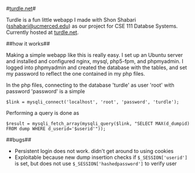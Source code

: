 #[turdle.net](http://turdle.net)#

Turdle is a fun little webapp I made with Shon Shabari (sshabari@ucmerced.edu) as our project for CSE 111 Databse Systems. Currently hosted at [turdle.net](http://turdle.net).

##how it works##

Making a simple webapp like this is really easy. I set up an Ubuntu server and installed and configured nginx, mysql, php5-fpm, and phpmyadmin. I logged into phpmyadmin and created the database with the tables, and set my password to reflect the one contained in my php files.

In the php files, connecting to the database 'turdle' as user 'root' with password 'password' is a simple

`$link = mysqli_connect('localhost', 'root', 'password', 'turdle');`

Performing a query is done as 

`$result = mysqli_fetch_array(mysqli_query($link, "SELECT MAX(d_dumpid) FROM dump WHERE d_userid='$userid'"));`

##bugs##
- Persistent login does not work. didn't get around to using cookies
- Exploitable because new dump insertion checks if `$_SESSION['userid']` is set, but does not use `$_SESSION['hashedpassword']` to verify user
